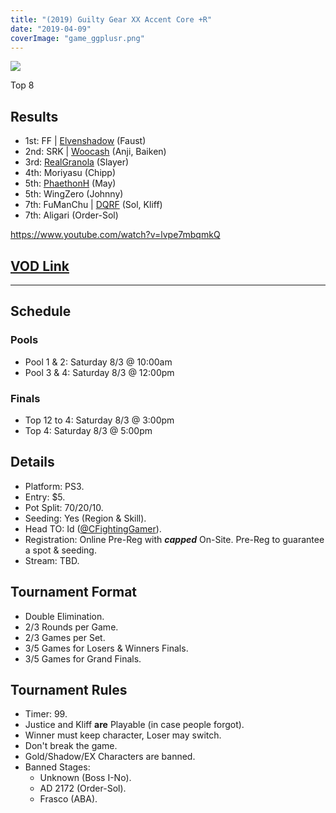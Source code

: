 ```yaml
---
title: "(2019) Guilty Gear XX Accent Core +R"
date: "2019-04-09"
coverImage: "game_ggplusr.png"
---
```


![](https://i1.wp.com/animevo.moe/wordpress/wp-content/uploads/2019/10/ggacpr_top8.jpg?fit=840%2C475&ssl=1)

Top 8

## Results

- 1st: FF | [Elvenshadow](@elvenshadowmike) (Faust)
- 2nd: SRK | [Woocash](@LukeShooty) (Anji, Baiken)
- 3rd: [RealGranola](@RealGranola) (Slayer)
- 4th: Moriyasu (Chipp)
- 5th: [PhaethonH](@PhaethonH) (May)
- 5th: WingZero (Johnny)
- 7th: FuManChu | [DQRF](@DQRF52) (Sol, Kliff)
- 7th: Aligari (Order-Sol)

https://www.youtube.com/watch?v=lvpe7mbqmkQ

## [VOD Link](https://www.youtube.com/watch?v=lvpe7mbqmkQ)

* * *

## Schedule

### Pools

- Pool 1 & 2: Saturday 8/3 @ 10:00am
- Pool 3 & 4: Saturday 8/3 @ 12:00pm

### Finals

- Top 12 to 4: Saturday 8/3 @ 3:00pm
- Top 4: Saturday 8/3 @ 5:00pm

## Details

- Platform: PS3.
- Entry: $5.
- Pot Split: 70/20/10.
- Seeding: Yes (Region & Skill).
- Head TO: Id ([@CFightingGamer](https://twitter.com/CFightingGamer)).
- Registration: Online Pre-Reg with **_capped_** On-Site. Pre-Reg to guarantee a spot & seeding.
- Stream: TBD.

## Tournament Format

- Double Elimination.
- 2/3 Rounds per Game.
- 2/3 Games per Set.
- 3/5 Games for Losers & Winners Finals.
- 3/5 Games for Grand Finals.

## Tournament Rules

- Timer: 99.
- Justice and Kliff **are** Playable (in case people forgot).
- Winner must keep character, Loser may switch.
- Don't break the game.
- Gold/Shadow/EX Characters are banned.
- Banned Stages:
    - Unknown (Boss I-No).
    - AD 2172 (Order-Sol).
    - Frasco (ABA).
